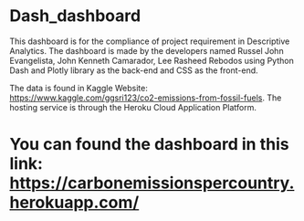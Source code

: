 # Dash_dashboard

This dashboard is for the compliance of project requirement in Descriptive Analytics. The dashboard is made by the developers named Russel John Evangelista, John Kenneth Camarador, Lee Rasheed Rebodos using Python Dash and Plotly library as the back-end and CSS as the front-end. 

The data is found in Kaggle Website: https://www.kaggle.com/ggsri123/co2-emissions-from-fossil-fuels.
The hosting service is through the Heroku Cloud Application Platform. 

# You can found the dashboard in this link: https://carbonemissionspercountry.herokuapp.com/
